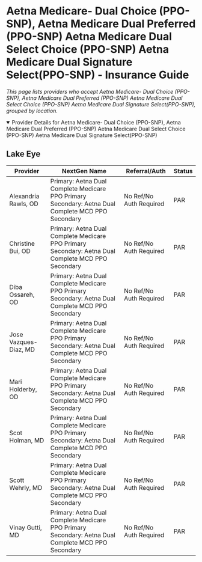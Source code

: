 # Aetna Medicare- Dual Choice (PPO-SNP), Aetna Medicare Dual Preferred (PPO-SNP) Aetna Medicare Dual Select Choice (PPO-SNP) Aetna Medicare Dual Signature Select(PPO-SNP) - Insurance Guide

*This page lists providers who accept Aetna Medicare- Dual Choice (PPO-SNP), Aetna Medicare Dual Preferred (PPO-SNP) Aetna Medicare Dual Select Choice (PPO-SNP) Aetna Medicare Dual Signature Select(PPO-SNP), grouped by location.*

<details open><summary>Provider Details for Aetna Medicare- Dual Choice (PPO-SNP), Aetna Medicare Dual Preferred (PPO-SNP) Aetna Medicare Dual Select Choice (PPO-SNP) Aetna Medicare Dual Signature Select(PPO-SNP)</summary>

## Lake Eye 

| Provider | NextGen Name | Referral/Auth | Status |
|----------|-------------|--------------|--------|
| Alexandria Rawls, OD | Primary: Aetna Dual Complete Medicare PPO Primary                                                   Secondary: Aetna Dual Complete MCD PPO Secondary | No Ref/No Auth Required | PAR |
| Christine Bui, OD | Primary: Aetna Dual Complete Medicare PPO Primary                                                   Secondary: Aetna Dual Complete MCD PPO Secondary | No Ref/No Auth Required | PAR |
| Diba Ossareh, OD | Primary: Aetna Dual Complete Medicare PPO Primary                                                   Secondary: Aetna Dual Complete MCD PPO Secondary | No Ref/No Auth Required | PAR |
| Jose Vazques-Diaz, MD | Primary: Aetna Dual Complete Medicare PPO Primary                                                   Secondary: Aetna Dual Complete MCD PPO Secondary | No Ref/No Auth Required | PAR |
| Mari Holderby, OD | Primary: Aetna Dual Complete Medicare PPO Primary                                                   Secondary: Aetna Dual Complete MCD PPO Secondary | No Ref/No Auth Required | PAR |
| Scot Holman, MD | Primary: Aetna Dual Complete Medicare PPO Primary                                                   Secondary: Aetna Dual Complete MCD PPO Secondary | No Ref/No Auth Required | PAR |
| Scott Wehrly, MD | Primary: Aetna Dual Complete Medicare PPO Primary                                                   Secondary: Aetna Dual Complete MCD PPO Secondary | No Ref/No Auth Required | PAR |
| Vinay Gutti, MD | Primary: Aetna Dual Complete Medicare PPO Primary                                                   Secondary: Aetna Dual Complete MCD PPO Secondary | No Ref/No Auth Required | PAR |

</details>

